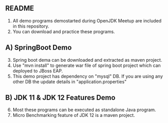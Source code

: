 README
------

1) All demo programs demostarted during OpenJDK Meetup are included in this repository.
2) You can download and practice these programs.

A) SpringBoot Demo
--------------------
3) Spring boot dema can be downloaded and extracted as maven project.
4) Use "mvn install" to generate war file of spring boot project which can deployed to JBoss EAP.
5) This demo project has dependency on "mysql" DB. If you are using any other DB the update details in "application.properties"

B) JDK 11 & JDK 12 Features Demo
---------------------------------
6) Most these programs can be executed as standalone Java program.
7) Micro Benchmarking feature of JDK 12 is a maven project. 


